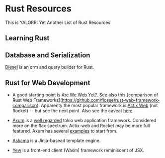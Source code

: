 # Rust Resources

This is YALORR:  Yet Another List of Rust Resources

## Learning Rust

## Database and Serialization

[Diesel](https://diesel.rs/) is an orm and query builder for Rust.


## Rust for Web Development

* A good starting point is [Are We Web Yet?](https://www.arewewebyet.org/).  See also this ]comparison of Rust Web Frameworks](https://github.com/flosse/rust-web-framework-comparison).  Apparenty the most popular framework is [Actix Web](https://actix.rs/) (not Rocket) -- but see the next point.  Also see the caveat [here](https://actix.rs/docs/whatis)

* [Axum](https://github.com/tokio-rs/axum) is a [well regarded](https://www.reddit.com/r/rust/comments/11ddacc/rust_for_web_development_an_honest_evaluation/) tokio web application framework.  Considered more on the flax spectrum.  Actix-web and Rocket may be more full featured.  Axum has several [examples](https://github.com/tokio-rs/axum/tree/main/examples) to start from.

* [Askama](https://github.com/djc/askama) is a Jinja-basead template engine.

* [Yew](https://github.com/yewstack/yew) is a front-end client (Wasm) framework reminiscent of JSX.




